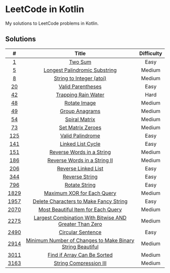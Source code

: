 # LeetCode in Kotlin

My solutions to LeetCode problems in Kotlin.

## Solutions

|                                                #                                                 |                                                            Title                                                             | Difficulty |
|:------------------------------------------------------------------------------------------------:|:----------------------------------------------------------------------------------------------------------------------------:|:----------:|
|                     [1](https://leetcode.com/problems/two-sum/description/)                      |                              [Two Sum](src/main/kotlin/com/schmoczer/leetcode/_0001/TwoSum.kt)                               |    Easy    |
|                [5](https://leetcode.com/problems/longest-palindromic-substring/)                 |         [Longest Palindromic Substring](src/main/kotlin/com/schmoczer/leetcode/_0005/LongestPalindromicSubstring.kt)         |   Medium   |
|                    [8](https://leetcode.com/problems/string-to-integer-atoi/)                    |                 [String to Integer (atoi)](src/main/kotlin/com/schmoczer/leetcode/_0008/StringToInteger.kt)                  |   Medium   |
|                      [20](https://leetcode.com/problems/valid-parentheses/)                      |                    [Valid Parentheses](src/main/kotlin/com/schmoczer/leetcode/_0020/ValidParentheses.kt)                     |    Easy    |
|                     [42](https://leetcode.com/problems/trapping-rain-water/)                     |                   [Trapping Rain Water](src/main/kotlin/com/schmoczer/leetcode/_0042/TrappingRainWater.kt)                   |    Hard    |
|                        [48](https://leetcode.com/problems/rotate-image/)                         |                         [Rotate Image](src/main/kotlin/com/schmoczer/leetcode/_0048/RotateImage.kt)                          |   Medium   |
|                       [49](https://leetcode.com/problems/group-anagrams/)                        |                       [Group Anagrams](src/main/kotlin/com/schmoczer/leetcode/_0049/GroupAnagrams.kt)                        |   Medium   |
|                        [54](https://leetcode.com/problems/spiral-matrix/)                        |                        [Spiral Matrix](src/main/kotlin/com/schmoczer/leetcode/_0054/SpiralMatrix.kt)                         |   Medium   |
|                      [73](https://leetcode.com/problems/set-matrix-zeroes/)                      |                     [Set Matrix Zeroes](src/main/kotlin/com/schmoczer/leetcode/_0073/SetMatrixZeroes.kt)                     |   Medium   |
|                      [125](https://leetcode.com/problems/valid-palindrome/)                      |                     [Valid Palindrome](src/main/kotlin/com/schmoczer/leetcode/_0125/ValidPalindrome.kt)                      |    Easy    |
|                     [141](https://leetcode.com/problems/linked-list-cycle/)                      |                     [Linked List Cycle](src/main/kotlin/com/schmoczer/leetcode/_0141/LinkedListCycle.kt)                     |    Easy    |
|                 [151](https://leetcode.com/problems/reverse-words-in-a-string/)                  |              [Reverse Words in a String](src/main/kotlin/com/schmoczer/leetcode/_0151/ReverseWordsInString.kt)               |   Medium   |
|                [186](https://leetcode.com/problems/reverse-words-in-a-string-ii/)                |         [Reverse Words in a String II](src/main/kotlin/com/schmoczer/leetcode/_0186/ReverseWordsInStringInPlace.kt)          |   Medium   |
|                    [206](https://leetcode.com/problems/reverse-linked-list/)                     |                   [Reverse Linked List](src/main/kotlin/com/schmoczer/leetcode/_0206/ReverseLinkedList.kt)                   |    Easy    |
|                       [344](https://leetcode.com/problems/reverse-string/)                       |                       [Reverse String](src/main/kotlin/com/schmoczer/leetcode/_0344/ReverseString.kt)                        |    Easy    |
|                       [796](https://leetcode.com/problems/rotate-string/)                        |                        [Rotate String](src/main/kotlin/com/schmoczer/leetcode/_0796/RotateString.kt)                         |    Easy    |
|                [1829](https://leetcode.com/problems/maximum-xor-for-each-query/)                 |             [Maximum XOR for Each Query](src/main/kotlin/com/schmoczer/leetcode/_1829/MaximumXorForEachQuery.kt)             |   Medium   |
|          [1957](https://leetcode.com/problems/delete-characters-to-make-fancy-string/)           | [Delete Characters to Make Fancy String](src/main/kotlin/com/schmoczer/leetcode/_1957/DeleteCharactersToMakeFancyString.kt)  |    Easy    |
|            [2070](https://leetcode.com/problems/most-beautiful-item-for-each-query/)             |     [Most Beautiful Item for Each Query](src/main/kotlin/com/schmoczer/leetcode/_2070/MostBeautifulItemForEachQuery.kt)      |   Medium   |
|  [2275](https://leetcode.com/problems/largest-combination-with-bitwise-and-greater-than-zero/)   | [Largest Combination With Bitwise AND Greater Than Zero](src/main/kotlin/com/schmoczer/leetcode/_2275/LargestCombination.kt) |   Medium   |
|                     [2490](https://leetcode.com/problems/circular-sentence/)                     |                    [Circular Sentence](src/main/kotlin/com/schmoczer/leetcode/_2490/CircularSentence.kt)                     |    Easy    |
| [2914](https://leetcode.com/problems/minimum-number-of-changes-to-make-binary-string-beautiful/) |   [Minimum Number of Changes to Make Binary String Beautiful](src/main/kotlin/com/schmoczer/leetcode/_2914/MinChanges.kt)    |   Medium   |
|                [3011](https://leetcode.com/problems/find-if-array-can-be-sorted/)                |            [Find if Array Can Be Sorted](src/main/kotlin/com/schmoczer/leetcode/_3011/FindIfArrayCanBeSorted.kt)             |   Medium   |
|                  [3163](https://leetcode.com/problems/string-compression-iii/)                   |                 [String Compression III](src/main/kotlin/com/schmoczer/leetcode/_3163/StringCompression3.kt)                 |   Medium   |
